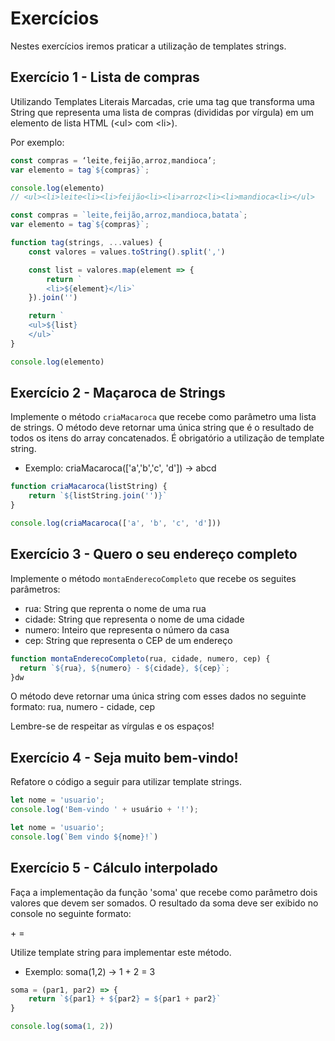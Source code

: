# Exercícios

Nestes exercícios iremos praticar a utilização de templates strings.

## Exercício 1 - Lista de compras
Utilizando Templates Literais Marcadas, crie uma tag que transforma uma String que representa uma lista de compras (divididas por vírgula) em um elemento de lista HTML (&lt;ul&gt; com &lt;li&gt;).

Por exemplo:
``` javascript
const compras = ‘leite,feijão,arroz,mandioca’;
var elemento = tag`${compras}`;

console.log(elemento)
// <ul><li>leite<li><li>feijão<li><li>arroz<li><li>mandioca<li></ul>
```
``` javascript
const compras = `leite,feijão,arroz,mandioca,batata`;
var elemento = tag`${compras}`;

function tag(strings, ...values) {
    const valores = values.toString().split(',')

    const list = valores.map(element => {
        return `
        <li>${element}</li>`
    }).join('')

    return `
    <ul>${list}
    </ul>`
}

console.log(elemento)
```

## Exercício 2 - Maçaroca de Strings
Implemente o método `criaMacaroca` que recebe como parâmetro uma lista de strings. O método deve retornar uma única string que é o resultado de todos os itens do array concatenados. É obrigatório a utilização de template string.

* Exemplo: criaMacaroca(['a','b','c', 'd']) → abcd
```javascript
function criaMacaroca(listString) {
    return `${listString.join('')}`
}

console.log(criaMacaroca(['a', 'b', 'c', 'd']))
```

## Exercício 3 - Quero o seu endereço completo
Implemente o método `montaEnderecoCompleto` que recebe os seguites parâmetros:
- rua: String que reprenta o nome de uma rua
- cidade: String que representa o nome de uma cidade
- numero: Inteiro que representa o número da casa
- cep: String que representa o CEP de um endereço
```javascript
function montaEnderecoCompleto(rua, cidade, numero, cep) {
  return `${rua}, ${numero} - ${cidade}, ${cep}`;
}dw
```

O método deve retornar uma única string com esses dados no seguinte formato:
rua, numero - cidade, cep

Lembre-se de respeitar as vírgulas e os espaços!

## Exercício 4 - Seja muito bem-vindo!
Refatore o código a seguir para utilizar template strings.
``` javascript
let nome = 'usuario';
console.log('Bem-vindo ' + usuário + '!');
```
``` javascript
let nome = 'usuario';
console.log(`Bem vindo ${nome}!`)
```

## Exercício 5 - Cálculo interpolado
Faça a implementação da função 'soma' que recebe como parâmetro dois valores que devem ser somados. O resultado da soma deve ser exibido no console no seguinte formato:

<n1> + <n2> = <resultado>

Utilize template string para implementar este método.

* Exemplo: soma(1,2) → 1 + 2 = 3
```javascript
soma = (par1, par2) => {
    return `${par1} + ${par2} = ${par1 + par2}`
}

console.log(soma(1, 2))
```
